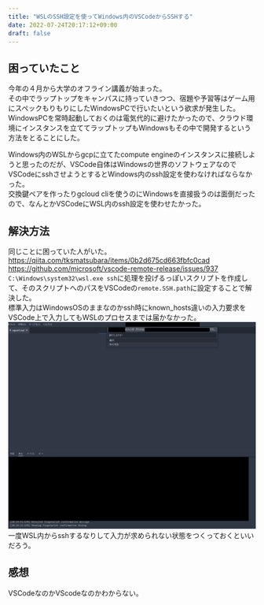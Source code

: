 ```yaml
---
title: "WSLのSSH設定を使ってWindows内のVSCodeからSSHする"
date: 2022-07-24T20:17:12+09:00
draft: false
---
```

## 困っていたこと

今年の４月から大学のオフライン講義が始まった。  
その中でラップトップをキャンパスに持っていきつつ、宿題や予習等はゲーム用にスペックもりもりにしたWindowsPCで行いたいという欲求が発生した。  
WindowsPCを常時起動しておくのは電気代的に避けたかったので、クラウド環境にインスタンスを立ててラップトップもWindowsもその中で開発するという方法をとることにした。  

Windows内のWSLからgcpに立てたcompute engineのインスタンスに接続しようと思ったのだが、VSCode自体はWindowsの世界のソフトウェアなのでVSCodeにsshさせようとするとWindows内のssh設定を使わなければならなかった。  
交換鍵ペアを作ったりgcloud cliを使うのにWindowsを直接扱うのは面倒だったので、なんとかVSCodeにWSL内のssh設定を使わせたかった。  

## 解決方法

同じことに困っていた人がいた。  
https://qiita.com/tksmatsubara/items/0b2d675cd663fbfc0cad
https://github.com/microsoft/vscode-remote-release/issues/937
`C:\Windows\system32\wsl.exe ssh`に処理を投げるっぽいスクリプトを作成して、そのスクリプトへのパスをVSCodeの`remote.SSH.path`に設定することで解決した。  
標準入力はWindowsOSのままなのかssh時にknown_hosts違いの入力要求をVSCode上で入力してもWSLのプロセスまでは届かなかった。  
![](https://github.com/QWYNG/images/raw/main/%E3%82%B9%E3%82%AF%E3%83%AA%E3%83%BC%E3%83%B3%E3%82%B7%E3%83%A7%E3%83%83%E3%83%88%202022-07-24%20201949.png)
一度WSL内からsshするなりして入力が求められない状態をつくっておくといいだろう。

## 感想
VSCodeなのかVScodeなのかわからない。